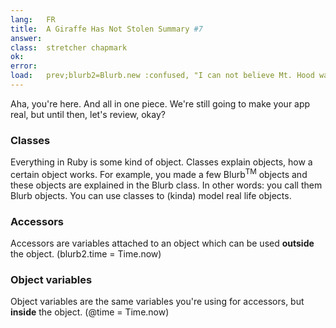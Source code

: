 ```yaml
---
lang:   FR
title:  A Giraffe Has Not Stolen Summary #7
answer:
class:  stretcher chapmark
ok:
error:
load:   prev;blurb2=Blurb.new :confused, "I can not believe Mt. Hood was stolen!"
---
```


Aha, you're here. And all in one piece. We're still going to make your app real,
but until then, let's review, okay?

### Classes
Everything in Ruby is some kind of object. Classes explain objects, how a certain object works.
For example, you made a few Blurb<sup>TM</sup> objects and these objects are explained in the Blurb
class.
In other words: you call them Blurb objects.
You can use classes to (kinda) model real life objects.

### Accessors
Accessors are variables attached to an object which can be used __outside__ the object.
(blurb2.time = Time.now)

### Object variables
Object variables are the same variables you're using for accessors, but __inside__ the object.
(@time = Time.now)

